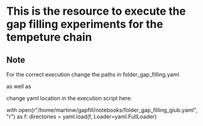 # This is the resource to execute the gap filling experiments for the tempeture chain


## Note

For the correct execution change the paths in folder_gap_filling.yaml

as well as 

change yaml location in the execution script here:

with open(r"/home/martinw/gapfill/notebooks/folder_gap_filling_giub.yaml", "r") as f:
    directories = yaml.load(f, Loader=yaml.FullLoader)
